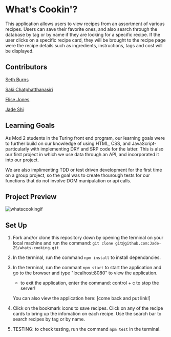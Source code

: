 # What's Cookin'?

This application allows users to view recipes from an assortment of various recipes. Users can save their favorite ones, and also search through the database by tag or by name if they are looking for a specific recipe. If the user clicks on a specific recipe card, they will be brought to the recipe page were the recipe details such as ingredients, instructions, tags and cost will be displayed. 

## Contributors
<p><a href="https://github.com/SethBurns">Seth Burns</a>
<p><a href="https://github.com/sakisandrac">Saki Chatphatthanasiri</a>
<p><a href="https://github.com/Elise-Jones">Elise Jones</a>
<p><a href="https://github.com/Jade-ZS">Jade Shi</a>

## Learning Goals
As Mod 2 students in the Turing front end program, our learning goals were to further build on our knowledge of using HTML, CSS, and JavaScript- particularly with implementing DRY and SRP code for the latter. This is also our first project in which we use data through an API, and incorporated it into our project.

We are also implimenting TDD or test driven development for the first time on a group project, so the goal was to create thourough tests for our functions that do not involve DOM manipulation or api calls.

## Project Preview
![whatscookingif](https://github.com/Jade-ZS/whats-cooking/assets/118419729/8f02d80d-d415-43ec-ad2f-ae90b68fdd05)

## Set Up
1. Fork and/or clone this repository down by opening the terminal on your local machine and run the command:
`git clone git@github.com:Jade-ZS/whats-cooking.git`

2. In the terminal, run the command `npm install` to install dependancies.

3. In the terminal, run the commant `npm start` to start the application and go to the browser and type "localhost:8080" to view the application. 
    - to exit the application, enter the command: control + c to stop the server!

    You can also view the application here: [come back and put link!]

3. Click on the bookmark icons to save recipes. Click on any of the recipe cards to bring up the infomation on each recipe. Use the search bar to search recipes by tag or by name.

4. TESTING: to check testing, run the command `npm test` in the terminal.
